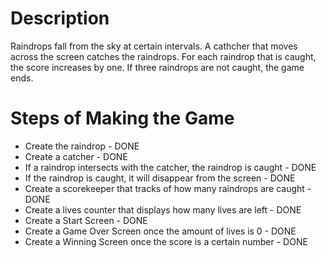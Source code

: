 Description
============
Raindrops fall from the sky at certain intervals. A cathcher that moves across the screen catches the raindrops. For each raindrop that is caught, the score increases by one. If three raindrops are not caught, the game ends.

Steps of Making the Game
=========================
* Create the raindrop - DONE
* Create a catcher - DONE
* If a raindrop intersects with the catcher, the raindrop is caught - DONE
* If the raindrop is caught, it will disappear from the screen - DONE
* Create a scorekeeper that tracks of how many raindrops are caught - DONE
* Create a lives counter that displays how many lives are left - DONE
* Create a Start Screen - DONE
* Create a Game Over Screen once the amount of lives is 0 - DONE
* Create a Winning Screen once the score is a certain number - DONE
